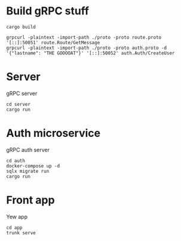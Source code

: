 # Build gRPC stuff

```
cargo build
```

```
grpcurl -plaintext -import-path ./proto -proto route.proto '[::]:50051' route.Route/GetMessage
grpcurl -plaintext -import-path ./proto -proto auth.proto -d '{"lastname": "THE GOOOOAT"}' '[::]:50052' auth.Auth/CreateUser
```

# Server

gRPC server

```
cd server
cargo run
```

# Auth microservice

gRPC auth server

```
cd auth
docker-compose up -d
sqlx migrate run
cargo run
```

# Front app

Yew app

```
cd app
trunk serve
```
